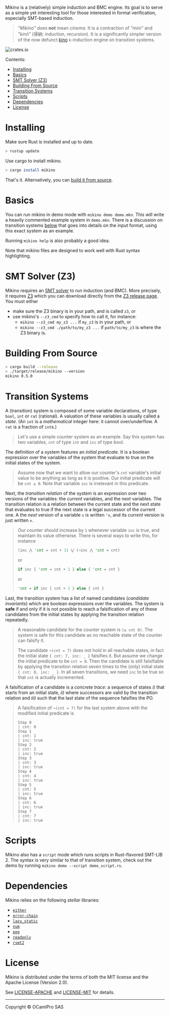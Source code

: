 Mikino is a (relatively) simple induction and BMC engine. Its goal is to serve as a simple yet
interesting tool for those interested in formal verification, especially SMT-based induction.

> *"Mikino"* does **not** mean *cinema*. It is a contraction of *"mini"* and *"kinō"* (帰納:
> induction, recursion). It is a significantly simpler version of the now defunct [kino]
> `k`-induction engine on transition systems.

![crates.io](https://img.shields.io/crates/v/mikino_api.svg)

Contents:
- [Installing](#installing)
- [Basics](#basics)
- [SMT Solver (Z3)](#smt-solver-z3)
- [Building From Source](#building-from-source)
- [Transition Systems](#transition-systems)
- [Scripts](#scripts)
- [Dependencies](#dependencies)
- [License](#license)


# Installing

Make sure Rust is installed and up to date.

```bash
> rustup update
```

Use cargo to install mikino.

```bash
> cargo install mikino
```

That's it. Alternatively, you can [build it from source](#building-from-source).


# Basics

You can run mikino in demo mode with `mikino demo demo.mkn`. This will write a heavily commented
example system in `demo.mkn`. There is a discussion on transition systems
[below](#transition-systems) that goes into details on the input format, using this exact system as
an example.

Running `mikino help` is also probably a good idea.

Note that mikino files are designed to work well with Rust syntax highlighting.


# SMT Solver (Z3)

Mikino requires an [SMT solver] to run induction (and BMC). More precisely, it requires [Z3] which
you can download directly from the [Z3 release page]. You must either

- make sure the Z3 binary is in your path, and is called `z3`, or
- use mikino's `--z3_cmd` to specify how to call it, for instance:
    - `mikino --z3_cmd my_z3 ...` if `my_z3` is in your path, or
    - `mikino --z3_cmd ./path/to/my_z3 ...` if `path/to/my_z3` is where the Z3 binary is.


# Building From Source

```bash
> cargo build --release
> ./target/release/mikino --version
mikino 0.5.0
```


# Transition Systems

A (transition) system is composed of some variable declarations, of type `bool`, `int` or `rat`
(rational). A valuation of these variables is usually called a *state*. (An `int` is a
*mathematical* integer here: it cannot over/underflow. A `rat` is a fraction of `int`s.)

> Let's use a simple counter system as an example. Say this system has two variables, `cnt` of type
> `int` and `inc` of type bool.

The definition of a system features an *initial predicate*. It is a boolean expression over the variables of the system that evaluate to true on the initial states of the system.

> Assume now that we want to allow our counter's `cnt` variable's initial value to be anything as
> long as it is positive. Our initial predicate will be `cnt ≥ 0`. Note that variable `inc` is
> irrelevant in this predicate.

Next, the *transition relation* of the system is an expression over two versions of the variables:
the *current* variables, and the *next* variables. The transition relation is a relation between
the current state and the next state that evaluates to true if the next state is a legal successor
of the current one. A the *next* version of a variable `v` is written `'v`, and its *current*
version is just written `v`.

> Our counter should increase by `1` whenever variable `inc` is true, and maintain its value
> otherwise. There is several ways to write this, for instance
>
> ```rust
> (inc ⋀ 'cnt = cnt + 1) ⋁ (¬inc ⋀ 'cnt = cnt)
> ```
>
> or
>
> ```rust
> if inc { 'cnt = cnt + 1 } else { 'cnt = cnt }
> ```
>
> or
>
> ```rust
> 'cnt = if inc { cnt + 1 } else { cnt }
> ```

Last, the transition system has a list of named candidates (*candidate invariants*) which are
boolean expressions over the variables. The system is **safe** if and only if it is not possible to
reach a falsification of any of these candidates from the initial states by applying the transition
relation repeatedly.

> A reasonable candidate for the counter system is `(≥ cnt 0)`. The system is safe for this
> candidate as no reachable state of the counter can falsify it.
>
> The candidate `¬(cnt = 7)` does not hold in all reachable states, in fact the initial state `{
> cnt: 7, inc: _ }` falsifies it. But assume we change the initial predicate to be `cnt = 0`. Then
> the candidate is still falsifiable by applying the transition relation seven times to the (only)
> initial state `{ cnt: 0, inc: _ }`. In all seven transitions, we need `inc` to be true so that
> `cnt` is actually incremented.

A falsification of a candidate is a *concrete trace*: a sequence of states *i)* that starts from an
initial state, *ii)* where successors are valid by the transition relation and *iii)* such that the
last state of the sequence falsifies the PO.

> A falsification of `¬(cnt = 7)` for the last system above with the modified initial predicate
> is
>
> ```
> Step 0
> | cnt: 0
> Step 1
> | cnt: 1
> | inc: true
> Step 2
> | cnt: 2
> | inc: true
> Step 3
> | cnt: 3
> | inc: true
> Step 4
> | cnt: 4
> | inc: true
> Step 5
> | cnt: 5
> | inc: true
> Step 6
> | cnt: 6
> | inc: true
> Step 7
> | cnt: 7
> | inc: true
> ```


# Scripts

Mikino also has a `script` mode which runs scripts in Rust-flavored SMT-LIB 2. The syntax is very
similar to that of transition system, check out the demo by running `mikino demo --script
demo_script.rs`.


# Dependencies

Mikino relies on the following *stellar* libraries:

- [`either`](https://crates.io/crates/either)
- [`error-chain`](https://crates.io/crates/error-chain)
- [`lazy_static`](https://crates.io/crates/lazy_static)
- [`num`](https://crates.io/crates/num)
- [`peg`](https://crates.io/crates/peg)
- [`readonly`](https://crates.io/crates/readonly)
- [`rsmt2`](https://crates.io/crates/rsmt2)


# License

Mikino is distributed under the terms of both the MIT license and the Apache License (Version 2.0).

See [LICENSE-APACHE][apache] and [LICENSE-MIT][mit] for details.

-------

Copyright © OCamlPro SAS

[SMT solver]: https://en.wikipedia.org/wiki/Satisfiability_modulo_theories
(SMT on wikipedia)
[Z3]: https://github.com/Z3Prover/z3/wiki
(Z3's wiki on github)
[Z3 release page]: https://github.com/Z3Prover/z3/releases
(Z3's release page on github)
[kino]: https://github.com/kino-mc/kino
(kino on github)
[apache]: https://github.com/AdrienChampion/mikino/blob/master/LICENSE-APACHE
(Apache 2.0 license on github)
[mit]: https://github.com/AdrienChampion/mikino/blob/master/LICENSE-MIT
(MIT license on github)
